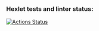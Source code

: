 ### Hexlet tests and linter status:
[![Actions Status](https://github.com/roman-usov/frontend-project-44/workflows/hexlet-check/badge.svg)](https://github.com/roman-usov/frontend-project-44/actions)